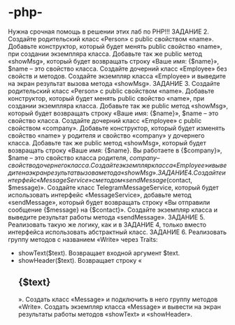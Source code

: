 # -php-
Нужна срочная помощь в решении этих лаб по PHP!!!
ЗАДАНИЕ 2.
Создайте родительский класс «Person» с public свойством «name». Добавьте конструктор, 
который будет менять public свойство «name», при создании экземпляра класса. Добавьте 
так же public метод «showMsg», который будет возвращать строку «Ваше имя: {$name}», 
$name – это свойство класса.
Создайте дочерний класс «Employee» без свойств и методов.
Создайте экземпляр класса «Employee» и выведите на экран результат вызова метода 
«showMsg».
ЗАДАНИЕ 3.
Создайте родительский класс «Person» с public свойством «name». Добавьте конструктор, 
который будет менять public свойство «name», при создании экземпляра класса. Добавьте 
так же public метод «showMsg», который будет возвращать строку «Ваше имя: {$name}», 
$name – это свойство класса.
Создайте дочерний класс «Employee» с public свойством «company». Добавьте 
конструктор, который будет изменять свойство «name» у родителя и свойство «company» 
у дочернего класса. Добавьте так же public метод «showMsg», который будет возвращать 
строку «Ваше имя: {$name}. Вы работаете в {$company}», $name – это свойство класса 
родителя, $company – свойство дочернего класса.
Создайте экземпляр класса «Employee» и выведите на экран результат вызова метода 
«showMsg».
ЗАДАНИЕ 4.
Создайте интерфейс «MessageService» с методом «sendMessage($contact, $message)».
Создайте класс TelegramMessageService, который будет использовать интерфейс 
«MessageService», добавьте метод «sendMessage», который будет возвращать строку «Вы 
отправили сообщение {$message} на {$contact}».
Создайте экземпляр класса и выведите результат работы метода «sendMessage».
ЗАДАНИЕ 5.
Реализовать такую же логику, как и в ЗАДАНИЕ 4, только вместо интерфейса 
использовать абстрактный класс.
ЗАДАНИЕ 6.
Реализовать группу методов с названием «Write» через Traits:
- showText($text). Возвращает входной аргумент $text.
- showHeader($text). Возвращает строку «<h2>{$text}</h2>».
Создать класс «Message» и подключить в него группу методов «Write».
Создать экземпляр класса «Message» и вывести на экран результаты работы методов 
«showText» и «showHeader».
